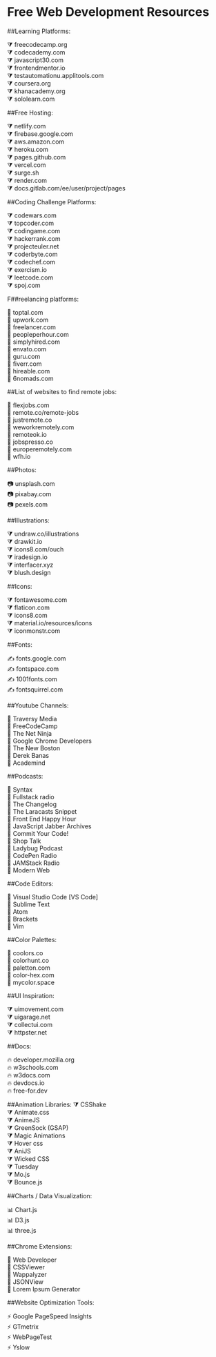 # Free Web Development Resources

##Learning Platforms:  

⧩ freecodecamp.org  
⧩ codecademy.com  
⧩ javascript30.com  
⧩ frontendmentor.io  
⧩ testautomationu.applitools.com  
⧩ coursera.org  
⧩ khanacademy.org  
⧩ sololearn.com  

##Free Hosting:  

⧩ netlify.com  
⧩ firebase.google.com  
⧩ aws.amazon.com  
⧩ heroku.com  
⧩ pages.github.com  
⧩ vercel.com  
⧩ surge.sh  
⧩ render.com  
⧩ docs.gitlab.com/ee/user/project/pages  

##Coding Challenge Platforms:  

⧩ codewars.com  
⧩ topcoder.com  
⧩ codingame.com  
⧩ hackerrank.com  
⧩ projecteuler.net  
⧩ coderbyte.com  
⧩ codechef.com  
⧩ exercism.io  
⧩ leetcode.com  
⧩ spoj.com  

F##reelancing platforms:  

📌 toptal.com  
📌 upwork.com  
📌 freelancer.com  
📌 peopleperhour.com  
📌 simplyhired.com  
📌 envato.com  
📌 guru.com  
📌 fiverr.com  
📌 hireable.com  
📌 6nomads.com  

##List of websites to find remote jobs:  

📌 flexjobs.com  
📌 remote.co/remote-jobs  
📌 justremote.co  
📌 weworkremotely.com  
📌 remoteok.io  
📌 jobspresso.co  
📌 europeremotely.com  
📌 wfh.io  

##Photos:  

📷 unsplash.com  
📷 pixabay.com  
📷 pexels.com  

##Illustrations:  

⧩ undraw.co/illustrations  
⧩ drawkit.io  
⧩ icons8.com/ouch  
⧩ iradesign.io  
⧩ interfacer.xyz  
⧩ blush.design  

##Icons:

⧩ fontawesome.com  
⧩ flaticon.com  
⧩ icons8.com  
⧩ material.io/resources/icons  
⧩ iconmonstr.com  

##Fonts:

✍️ fonts.google.com  
✍️ fontspace.com  
✍️ 1001fonts.com  
✍️ fontsquirrel.com  

##Youtube Channels:  

🔗 Traversy Media  
🔗 FreeCodeCamp  
🔗 The Net Ninja  
🔗 Google Chrome Developers  
🔗 The New Boston  
🔗 Derek Banas  
🔗 Academind  

##Podcasts:

🔗 Syntax  
🔗 Fullstack radio  
🔗 The Changelog  
🔗 The Laracasts Snippet  
🔗 Front End Happy Hour  
🔗 JavaScript Jabber Archives  
🔗 Commit Your Code!  
🔗 Shop Talk  
🔗 Ladybug Podcast  
🔗 CodePen Radio  
🔗 JAMStack Radio  
🔗 Modern Web  

##Code Editors:

🚀 Visual Studio Code [VS Code]  
🚀 Sublime Text  
🚀 Atom  
🚀 Brackets  
🚀 Vim  

##Color Palettes:

🎨 coolors.co  
🎨 colorhunt.co  
🎨 paletton.com  
🎨 color-hex.com  
🎨 mycolor.space  

##UI Inspiration:

⧩ uimovement.com  
⧩ uigarage.net  
⧩ collectui.com  
⧩ httpster.net  

##Docs:

🔥 developer.mozilla.org  
🔥 w3schools.com  
🔥 w3docs.com  
🔥 devdocs.io  
🔥 free-for.dev  

##Animation Libraries: 
⧩ CSShake  
⧩ Animate.css  
⧩ AnimeJS  
⧩ GreenSock (GSAP)  
⧩ Magic Animations  
⧩ Hover css  
⧩ AniJS  
⧩ Wicked CSS  
⧩ Tuesday  
⧩ Mo.js  
⧩ Bounce.js  

##Charts / Data Visualization:

📊 Chart.js  
📊 D3.js  
📊 three.js  

##Chrome Extensions:

🔖 Web Developer  
🔖 CSSViewer  
🔖 Wappalyzer  
🔖 JSONView  
🔖 Lorem Ipsum Generator  

##Website Optimization Tools:

⚡ Google PageSpeed Insights  
⚡ GTmetrix  
⚡ WebPageTest  
⚡ Yslow  
